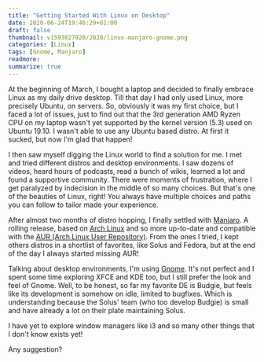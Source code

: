 ```yaml
---
title: "Getting Started With Linux on Desktop"
date: 2020-06-24T19:46:29+01:00
draft: false
thumbnail: v1593027920/2020/linux-manjaro-gnome.png
categories: [Linux]
tags: [Gnome, Manjaro]
readmore: 
summarize: true
---
```


At the beginning of March, I bought a laptop and decided to finally embrace Linux as my daily drive desktop. Till that day I had only used Linux, more precisely Ubuntu, on servers. So, obviously it was my first choice, but I faced a lot of issues, just to find out that the 3rd generation AMD Ryzen CPU on my laptop wasn't yet supported by the kernel version (5.3) used on Ubuntu 19.10. I wasn't able to use any Ubuntu based distro. At first it sucked, but now I'm glad that happen!

<!--more-->

I then saw myself digging the Linux world to find a solution for me. I met and tried different distros and desktop environments. I saw dozens of videos, heard hours of podcasts, read a bunch of wikis, learned a lot and found a supportive community. There were moments of frustration, where I get paralyzed by indecision in the middle of so many choices. But that's one of the beauties of Linux, right! You always have multiple choices and paths you can follow to tailor made your experience.

After almost two months of distro hopping, I finally settled with [Manjaro](https://manjaro.org/). A rolling release, based on [Arch Linux](https://www.archlinux.org/) and so more up-to-date and compatible with the [AUR (Arch Linux User Repository)](https://aur.archlinux.org/). From the ones I tried, I kept others distros in a shortlist of favorites, like Solus and Fedora, but at the end of the day I always started missing AUR!

Talking about desktop environments, I'm using [Gnome](https://www.gnome.org/). It's not perfect and I spent some time exploring XFCE and KDE too, but I still prefer the look and feel of Gnome. Well, to be honest, so far my favorite DE is Budgie, but feels like its development is somehow on idle, limited to bugfixes. Which is understanding because the Solus' team (who too develop Budgie) is small and have already a lot on their plate maintaining Solus.

I have yet to explore window managers like i3 and so many other things that I don't know exists yet!

Any suggestion?